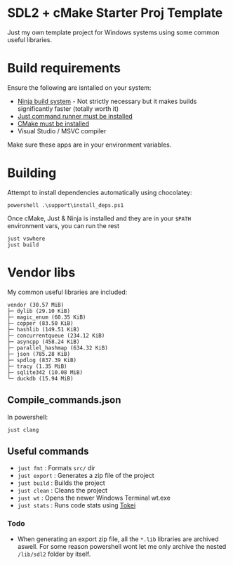 # SDL2 + cMake Starter Proj Template
Just my own template project for Windows systems using some common useful libraries.

# Build requirements
Ensure the following are isntalled on your system:
- [Ninja build system](https://ninja-build.org/) - Not strictly necessary but it makes builds significantly faster (totally worth it)
- [Just command runner must be installed](https://github.com/casey/just)
- [CMake must be installed](https://cmake.org/download/)
- Visual Studio / MSVC compiler

Make sure these apps are in your environment variables.

# Building

Attempt to install dependencies automatically using chocolatey:
```
powershell .\support\install_deps.ps1
```
Once cMake, Just & Ninja is installed and they are in your `$PATH` environment vars, you can run the rest
```
just vswhere
just build
```
# Vendor libs

My common useful libraries are included:
```
vendor (30.57 MiB)
├─ dylib (29.10 KiB)
├─ magic_enum (60.35 KiB)
├─ copper (83.50 KiB)
├─ hashlib (149.51 KiB)
├─ concurrentqueue (234.12 KiB)
├─ asyncpp (458.24 KiB)
├─ parallel_hashmap (634.32 KiB)
├─ json (785.28 KiB)
├─ spdlog (837.39 KiB)
├─ tracy (1.35 MiB)
├─ sqlite342 (10.08 MiB)
└─ duckdb (15.94 MiB)
```

## Compile_commands.json
In powershell:
```
just clang
```

## Useful commands

- `just fmt` : Formats `src/` dir
- `just export` : Generates a zip file of the project
- `just build` : Builds the project
- `just clean` : Cleans the project
- `just wt` : Opens the newer Windows Terminal wt.exe
- `just stats` : Runs code stats using [Tokei](https://github.com/XAMPPRocky/tokei)

### Todo
-  When generating an export zip file, all the `*.lib` libraries are archived aswell. For some reason powershell wont let me only archive the nested `/lib/sdl2` folder by itself.
